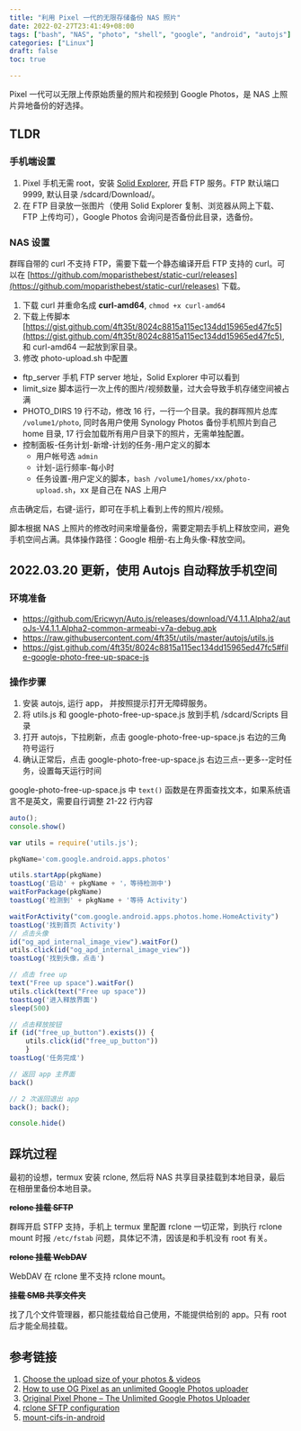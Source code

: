 ```yaml
---
title: "利用 Pixel 一代的无限存储备份 NAS 照片"
date: 2022-02-27T23:41:49+08:00
tags: ["bash", "NAS", "photo", "shell", "google", "android", "autojs"]
categories: ["Linux"]
draft: false
toc: true

---
```


Pixel 一代可以无限上传原始质量的照片和视频到 Google Photos，是 NAS 上照片异地备份的好选择。
<!--more-->

## TLDR
### 手机端设置
1. Pixel 手机无需 root，安装 [Solid Explorer](https://play.google.com/store/apps/details?id=pl.solidexplorer2), 开启 FTP 服务。FTP 默认端口 9999, 默认目录 /sdcard/Download/。
2. 在 FTP 目录放一张图片（使用 Solid Explorer 复制、浏览器从网上下载、FTP 上传均可），Google Photos 会询问是否备份此目录，选备份。

### NAS 设置
群晖自带的 curl 不支持 FTP，需要下载一个静态编译开启 FTP 支持的 curl。可以在 [https://github.com/moparisthebest/static-curl/releases](https://github.com/moparisthebest/static-curl/releases) 下载。
1. 下载 curl 并重命名成 __curl-amd64__, `chmod +x curl-amd64`
2. 下载上传脚本[https://gist.github.com/4ft35t/8024c8815a115ec134dd15965ed47fc5](https://gist.github.com/4ft35t/8024c8815a115ec134dd15965ed47fc5), 和 curl-amd64 一起放到家目录。
3. 修改 photo-upload.sh 中配置
  - ftp_server 手机 FTP server 地址，Solid Explorer 中可以看到
  - limit_size 脚本运行一次上传的图片/视频数量，过大会导致手机存储空间被占满
  - PHOTO_DIRS 19 行不动，修改 16 行，一行一个目录。我的群晖照片总库 `/volume1/photo`, 同时各用户使用 Synology Photos 备份手机照片到自己 home 目录, 17 行会加载所有用户目录下的照片，无需单独配置。
  - 控制面板-任务计划-新增-计划的任务-用户定义的脚本
    - 用户帐号选 `admin`
    - 计划-运行频率-每小时
    - 任务设置-用户定义的脚本，`bash /volume1/homes/xx/photo-upload.sh`，xx 是自己在 NAS 上用户

点击确定后，右键-运行，即可在手机上看到上传的照片/视频。

脚本根据 NAS 上照片的修改时间来增量备份，需要定期去手机上释放空间，避免手机空间占满。具体操作路径：Google 相册-右上角头像-释放空间。

##  2022.03.20 更新，使用 Autojs 自动释放手机空间
### 环境准备
 - https://github.com/Ericwyn/Auto.js/releases/download/V4.1.1.Alpha2/autoJs-V4.1.1.Alpha2-common-armeabi-v7a-debug.apk
 - https://raw.githubusercontent.com/4ft35t/utils/master/autojs/utils.js
 - https://gist.github.com/4ft35t/8024c8815a115ec134dd15965ed47fc5#file-google-photo-free-up-space-js

### 操作步骤
 1. 安装 autojs, 运行 app， 并按照提示打开无障碍服务。
 2. 将 utils.js 和 google-photo-free-up-space.js 放到手机 /sdcard/Scripts 目录
 3. 打开 autojs，下拉刷新，点击 google-photo-free-up-space.js 右边的三角符号运行
 4. 确认正常后，点击 google-photo-free-up-space.js 右边三点--更多--定时任务，设置每天运行时间

 google-photo-free-up-space.js 中 `text()` 函数是在界面查找文本，如果系统语言不是英文，需要自行调整 21-22 行内容
 ```js {hl_lines=["21-22"]}
 auto();
 console.show()

 var utils = require('utils.js');

 pkgName='com.google.android.apps.photos'

 utils.startApp(pkgName)
 toastLog('启动' + pkgName + '，等待检测中')
 waitForPackage(pkgName)
 toastLog('检测到' + pkgName + '等待 Activity')

 waitForActivity("com.google.android.apps.photos.home.HomeActivity")
 toastLog('找到首页 Activity')
 // 点击头像
 id("og_apd_internal_image_view").waitFor()
 utils.click(id("og_apd_internal_image_view"))
 toastLog('找到头像，点击')

 // 点击 free up
 text("Free up space").waitFor()
 utils.click(text("Free up space"))
 toastLog('进入释放界面')
 sleep(500)

 // 点击释放按钮
 if (id("free_up_button").exists()) {
     utils.click(id("free_up_button"))
     }
toastLog('任务完成')

// 返回 app 主界面
back()

// 2 次返回退出 app
back(); back();

console.hide()
```

## 踩坑过程
最初的设想，termux 安装 rclone, 然后将 NAS 共享目录挂载到本地目录，最后在相册里备份本地目录。

~~__rclone 挂载 SFTP__~~

群晖开启 STFP 支持，手机上 termux 里配置 rclone 一切正常，到执行 rclone mount 时报 `/etc/fstab` 问题，具体记不清，因该是和手机没有 root 有关。


~~__rclone 挂载 WebDAV__~~

WebDAV 在 rclone 里不支持 rclone mount。

~~__挂载 SMB 共享文件夹__~~

找了几个文件管理器，都只能挂载给自己使用，不能提供给别的 app。只有 root 后才能全局挂载。

## 参考链接
1. [Choose the upload size of your photos & videos](https://support.google.com/photos/answer/6220791)
2. [How to use OG Pixel as an unlimited Google Photos uploader](https://www.reddit.com/r/GooglePixel/comments/l9m6nk/how_to_use_og_pixel_as_an_unlimited_google_photos/)
3. [Original Pixel Phone – The Unlimited Google Photos Uploader](https://repaynt.com/2021/02/original-pixel-unlimited-google-photos-uploader/)
4. [rclone SFTP configuration](https://rclone.org/sftp/)
5. [mount-cifs-in-android](https://pmiku.com/note/mount-cifs-in-android.html)
